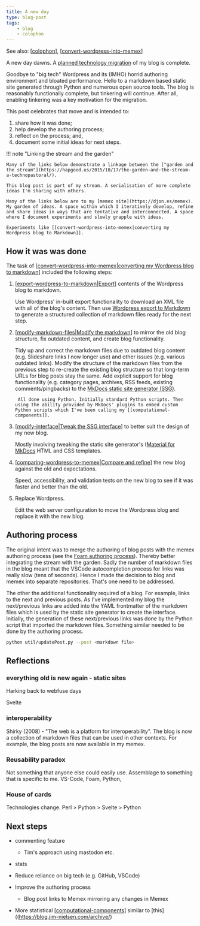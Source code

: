 ```yaml
---
title: A new day
type: blog-post
tags:
    - blog 
    - colophon
--- 
```


See also: [[colophon]], [[convert-wordpress-into-memex]]

A new day dawns. A [planned technology migration](https://djon.es/blog/2025/01/12/what-now/) of my blog is complete. 

Goodbye to "big tech" Wordpress and its (IMHO) horrid authoring environment and bloated performance. Hello to a markdown based static site generated through Python and numerous open source tools. The blog is reasonably functionally complete, but tinkering will continue. After all, enabling tinkering was a key motivation for the migration. 

This post celebrates that move and is intended to:

1. share how it was done;
3. help develop the authoring process;
4. reflect on the process; and,
5. document some initial ideas for next steps.

!!! note "Linking the stream and the garden"

    Many of the links below demonstrate a linkage between the ["garden and the stream"](https://hapgood.us/2015/10/17/the-garden-and-the-stream-a-technopastoral/). 
    
    This blog post is part of my stream. A serialisation of more complete ideas I'm sharing with others. 

    Many of the links below are to my [memex site](https://djon.es/memex). My garden of ideas. A space within which I iteratively develop, refine and share ideas in ways that are tentative and interconnected. A space where I document experiments and slowly grapple with ideas.
    
    Experiments like [[convert-wordpress-into-memex|converting my Wordpress blog to Markdown]]. 

## How it was was done

The task of [[convert-wordpress-into-memex|converting my Wordpress blog to markdown]] included the following steps:

1. [[export-wordpress-to-markdown|Export]] contents of the Wordpress blog to markdown.

    Use Wordpress' in-built export functionality to download an XML file with all of the blog's content. Then use [Wordpress export to Markdown](https://github.com/lonekorean/wordpress-export-to-markdown) to generate a structured collection of markdown files ready for the next step. 
2. [[modify-markdown-files|Modify the markdown]] to mirror the old blog structure, fix outdated content, and create blog functionality. 

    Tidy up and correct the markdown files due to outdated blog content (e.g. Slideshare links I now longer use) and other issues (e.g. various outdated links). Modify the structure of the markdown files from the previous step to re-create the existing blog structure so that long-term URLs for blog posts stay the same. Add explicit support for blog functionality (e.g. category pages, archives, RSS feeds, existing comments/pingbacks) to the [MkDocs static site generator (SSG)](https://www.mkdocs.org).
    
        All done using Python. Initially standard Python scripts. Then using the ability provided by MkDocs' plugins to embed custom Python scripts which I've been calling my [[computational-components]].
4. [[modify-interface|Tweak the SSG interface]] to better suit the design of my new blog.

    Mostly involving tweaking the static site generator's ([Material for MkDocs](https://squidfunk.github.io/mkdocs) HTML and CSS templates.
5. [[comparing-wordpress-to-memex|Compare and refine]] the new blog against the old and expectations.

    Speed, accessibility, and validation tests on the new blog to see if it was faster and better than the old. 
6. Replace Wordpress.

    Edit the web server configuration to move the Wordpress blog and replace it with the new blog.

## Authoring process

The original intent was to merge the authoring of blog posts with the memex authoring process (see the [Foam authoring process](https://foambubble.github.io/foam/#how-do-i-use-foam)). Thereby better integrating the stream with the garden. Sadly the number of markdown files in the blog meant that the VSCode autocompletion process for links was really slow (tens of seconds). Hence I made the decision to blog and memex into separate repositories. That's one need to be addressed.

The other the additional functionality required of a blog. For example, links to the next and previous posts. As I've implemented my blog the next/previous links are added into the YAML frontmatter of the markdown files which is used by the static site generator to create the interface. Initially, the generation of these next/previous links was done by the Python script that imported the markdown files. Something similar needed to be done by the authoring process.

```sh
python util/updatePost.py --post <markdown file>
```

## Reflections

### everything old is new again - static sites

Harking back to webfuse days

Svelte

### interoperability 

Shirky (2008) - "The web is a platform for interoperability". The blog is now a collection of markdown files that can be used in other contexts. For example, the blog posts are now available in my memex.

### Reusability paradox

Not something that anyone else could easily use. Assemblage to something that is specific to me. VS-Code, Foam, Python,

### House of cards

Technologies change. Perl > Python > Svelte > Python


## Next steps

- commenting feature

    - Tim's approach using mastodon etc.

- stats

- Reduce reliance on big tech (e.g. GitHub, VSCode)

- Improve the authoring process

    - Blog post links to Memex mirroring any changes in Memex

- More statistical [[computational-components]] similar to [this]((https://blog.jim-nielsen.com/archive/)

[//begin]: # "Autogenerated link references for markdown compatibility"
[colophon]: ../../../colophon/colophon "About (Colophon)"
[convert-wordpress-into-memex]: ../../../colophon/convert-wordpress-into-memex "Convert Wordpress into Memex"
[convert-wordpress-into-memex|converting my Wordpress blog to markdown]: ../../../colophon/convert-wordpress-into-memex "Convert Wordpress into Memex"
[export-wordpress-to-markdown|Export]: ../../../colophon/export-wordpress-to-markdown "Export Wordpress to Markdown"
[modify-markdown-files|Modify the markdown]: ../../../colophon/modify-markdown-files "Modify Markdown files"
[modify-interface|Tweak the SSG interface]: ../../../colophon/modify-interface "Modify blog interface"
[comparing-wordpress-to-memex|Compare and refine]: ../../../colophon/comparing-wordpress-to-memex "Comparing Wordpress to Memex"
[computational-components]: ../../../colophon/computational-components "Computational components"
[//end]: # "Autogenerated link references"